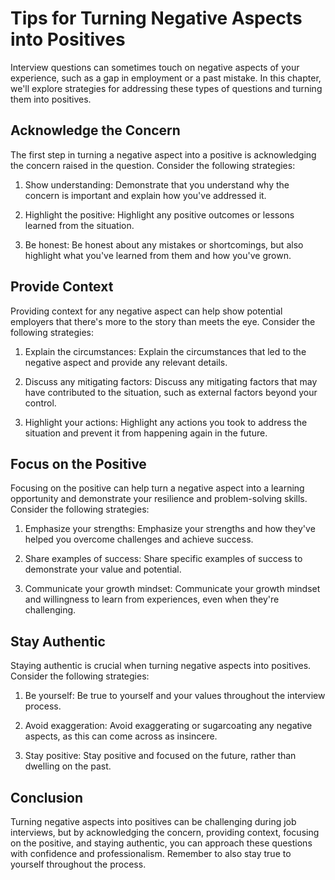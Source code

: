 Tips for Turning Negative Aspects into Positives
====================================================================================================

Interview questions can sometimes touch on negative aspects of your experience, such as a gap in employment or a past mistake. In this chapter, we'll explore strategies for addressing these types of questions and turning them into positives.

Acknowledge the Concern
-----------------------

The first step in turning a negative aspect into a positive is acknowledging the concern raised in the question. Consider the following strategies:

1. Show understanding: Demonstrate that you understand why the concern is important and explain how you've addressed it.

2. Highlight the positive: Highlight any positive outcomes or lessons learned from the situation.

3. Be honest: Be honest about any mistakes or shortcomings, but also highlight what you've learned from them and how you've grown.

Provide Context
---------------

Providing context for any negative aspect can help show potential employers that there's more to the story than meets the eye. Consider the following strategies:

1. Explain the circumstances: Explain the circumstances that led to the negative aspect and provide any relevant details.

2. Discuss any mitigating factors: Discuss any mitigating factors that may have contributed to the situation, such as external factors beyond your control.

3. Highlight your actions: Highlight any actions you took to address the situation and prevent it from happening again in the future.

Focus on the Positive
---------------------

Focusing on the positive can help turn a negative aspect into a learning opportunity and demonstrate your resilience and problem-solving skills. Consider the following strategies:

1. Emphasize your strengths: Emphasize your strengths and how they've helped you overcome challenges and achieve success.

2. Share examples of success: Share specific examples of success to demonstrate your value and potential.

3. Communicate your growth mindset: Communicate your growth mindset and willingness to learn from experiences, even when they're challenging.

Stay Authentic
--------------

Staying authentic is crucial when turning negative aspects into positives. Consider the following strategies:

1. Be yourself: Be true to yourself and your values throughout the interview process.

2. Avoid exaggeration: Avoid exaggerating or sugarcoating any negative aspects, as this can come across as insincere.

3. Stay positive: Stay positive and focused on the future, rather than dwelling on the past.

Conclusion
----------

Turning negative aspects into positives can be challenging during job interviews, but by acknowledging the concern, providing context, focusing on the positive, and staying authentic, you can approach these questions with confidence and professionalism. Remember to also stay true to yourself throughout the process.
